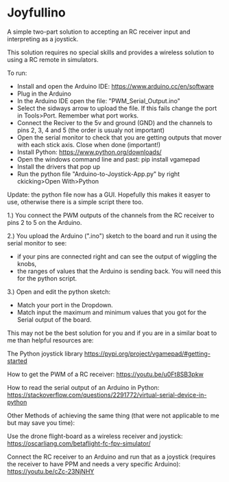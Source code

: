 # Joyfullino
A simple two-part solution to accepting an RC receiver input and interpreting as a joystick.

This solution requires no special skills and provides a wireless solution to using a RC remote in simulators.

To run:
* Install and open the Arduino IDE:  https://www.arduino.cc/en/software
* Plug in the Arduino
* In the Arduino IDE open the file: "PWM_Serial_Output.ino"
* Select the sidways arrow to upload the file. If this fails change the port in Tools>Port. Remember what port works.
* Connect the Reciver to the 5v and ground (GND) and the channels to pins 2, 3, 4 and 5 (the order is usualy not important)
* Open the serial monitor to check that you are getting outputs that mover with each stick axis. Close when done (important!)
* Install Python:  https://www.python.org/downloads/
* Open the windows command line and past:  pip install vgamepad
* Install the drivers that pop up
* Run the python file "Arduino-to-Joystick-App.py" by right ckicking>Open With>Python


Update: the python file now has a GUI. Hopefully this makes it easyer to use, otherwise there is a simple script there too.

1.) You connect the PWM outputs of the channels from the RC receiver to pins 2 to 5 on the Arduino.

2.) You upload the Arduino (".ino") sketch to the board and run it using the serial monitor to see:
  - if your pins are connected right and can see the output of wiggling the knobs,
  - the ranges of values that the Arduino is sending back. You will need this for the python script.

3.) Open and edit the python sketch:
  - Match your port in the Dropdown.
  - Match input the maximum and minimum values that you got for the Serial output of the board.






This may not be the best solution for you and if you are in a similar boat to me than helpful resources are:
  
  The Python joystick library
    https://pypi.org/project/vgamepad/#getting-started
  
  How to get the PWM of a RC receiver:
    https://youtu.be/u0Ft8SB3pkw
  
  How to read the serial output of an Arduino in Python:
    https://stackoverflow.com/questions/2291772/virtual-serial-device-in-python
    
  
  
  Other Methods of achieving the same thing (that were not applicable to me but may save you time):
    
   Use the drone flight-board as a wireless receiver and joystick:
    https://oscarliang.com/betaflight-fc-fpv-simulator/
      
   Connect the RC receiver to an Arduino and run that as a joystick (requires the receiver to have PPM and needs a very specific Arduino):
    https://youtu.be/cZc-23NjNHY
  
